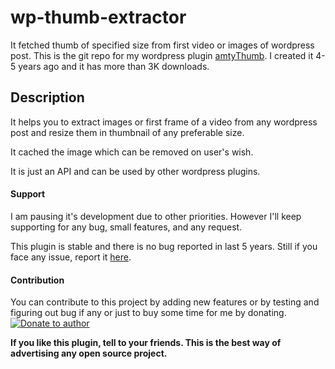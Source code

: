 # wp-thumb-extractor
It fetched thumb of specified size from first video or images of wordpress post.
This is the git repo for my wordpress plugin [amtyThumb](https://wordpress.org/plugins/amtythumb/). I created it 4-5 years ago and it has more than 3K downloads.

## Description

It helps you to extract images or first frame of a video from any wordpress post and resize them in thumbnail of any preferable size. 

It cached the image which can be removed on user's wish.

It is just an API and can be used by other wordpress plugins.

#### Support

I am pausing it's development due to other priorities. However I'll keep supporting for any bug, small features, and any request.

This plugin is stable and there is no bug reported in last 5 years. Still if you face any issue, report it [here](https://github.com/NaturalIntelligence/wp-thumb-extractor/issues).

#### Contribution
You can contribute to this project by adding new features or by testing and figuring out bug if any or just to buy some time for me by donating. [![Donate to author](https://www.paypalobjects.com/webstatic/en_US/btn/btn_donate_92x26.png)](https://www.paypal.com/cgi-bin/webscr?cmd=_s-xclick&hosted_button_id=KQJAX48SPUKNC)


**If you like this plugin, tell to your friends. This is the best way of advertising any open source project.**
